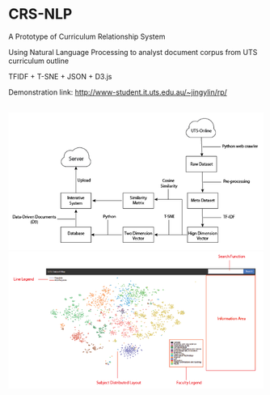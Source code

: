 # CRS-NLP

A Prototype of Curriculum Relationship System</br>

Using Natural Language Processing to analyst document corpus from UTS curriculum outline</br>

TFIDF + T-SNE + JSON + D3.js</br>

Demonstration link: http://www-student.it.uts.edu.au/~jingylin/rp/

</br>
<img src="image/process diagram-01.png" width="900">
<img src="image/layout-1-01.png" width="900">
